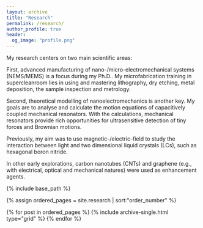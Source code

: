 ```yaml
---
layout: archive
title: "Research"
permalink: /research/
author_profile: true
header:
  og_image: "profile.png"
---
```


My research centers on two main scientific areas:

First, advanced manufacturing of nano-/micro-electromechanical systems (NEMS/MEMS) is a focus during my Ph.D..
My microfabrication training in supercleanroom lies in using and mastering lithography, dry etching, metal 
deposition, the sample inspection and metrology.

Second, theoretical modelling of nanoelectromechanics is another key. My goals are to analyse and calculate 
the motion equations of capacitively coupled mechanical resonators. With the calculations, mechanical
resonators provide rich opportunities for ultrasensitive detection of tiny forces and Brownian motions.

Previously, my aim was to use magnetic-/electric-field to study the interaction between light and two dimensional liquid crystals (LCs), such as hexagonal boron nitride.

In other early explorations, carbon nanotubes (CNTs) and graphene (e.g., with electrical, optical and mechanical natures) were used as enhancement agents.


<nbsp>

{% include base_path %}

{% assign ordered_pages = site.research | sort:"order_number" %}

{% for post in ordered_pages %}
  {% include archive-single.html type="grid" %}
{% endfor %}
